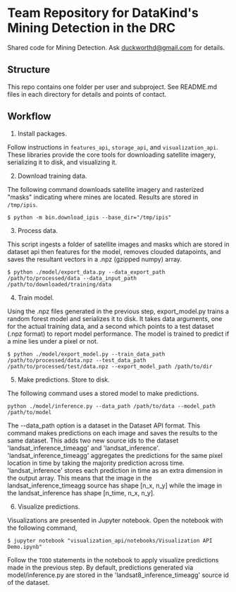 # Team Repository for DataKind's Mining Detection in the DRC

Shared code for Mining Detection. Ask duckworthd@gmail.com for details.

## Structure

This repo contains one folder per user and subproject. See README.md files in
each directory for details and points of contact.

## Workflow

1. Install packages.

Follow instructions in `features_api`, `storage_api`, and `visualization_api`.
These libraries provide the core tools for downloading satellite imagery,
serializing it to disk, and visualizing it.

2. Download training data.

The following command downloads satellite imagery and rasterized "masks"
indicating where mines are located. Results are stored in `/tmp/ipis`.

```shell
$ python -m bin.download_ipis --base_dir="/tmp/ipis"
```

3. Process data.

This script ingests a folder of satellite images and masks which are stored in dataset api
then features for the model,
removes clouded datapoints, and saves the resultant vectors in a .npz (gzipped numpy) array.

```shell
$ python ./model/export_data.py --data_export_path /path/to/processed/data --data_input_path /path/to/downloaded/training/data
```

4. Train model.

Using the .npz files generated in the previous step, export_model.py trains a random forest model and serializes it to disk. 
It takes data arguments, one for the actual training data, and a second which points to a test dataset (.npz format) to 
report model performance. The model is trained to predict if a mine lies under a pixel or not.

```shell
$ python ./model/export_model.py --train_data_path /path/to/processed/data.npz --test_data_path /path/to/processed/test/data.npz --export_model_path /path/to/dir
```

5. Make predictions. Store to disk.

The following command uses a stored model to make predictions. 

```shell
python ./model/inference.py --data_path /path/to/data --model_path /path/to/model
```

The --data_path option is a dataset in the Dataset API format. This command makes predictions on each image and saves 
the results to the same dataset. This adds two new source ids to the dataset
'landsat_inference_timeagg' and 'landsat_inference'. 'landsat_inference_timeagg' aggregates the predictions for the same 
pixel location in time by taking the majority prediction across time. 'landsat_inference' stores each prediction in time as an extra
dimension in the output array. This means that the image in the landsat_inference_timeagg source has shape \[n_x, n_y\]
while the image in the landsat_inference has shape \[n_time, n_x, n_y\].

6. Visualize predictions.

Visualizations are presented in Jupyter notebook. Open the notebook with the
following command,

```shell
$ jupyter notebook "visualization_api/notebooks/Visualization API Demo.ipynb"
```

Follow the `TODO` statements in the notebook to apply visualize predictions
made in the previous step. By default, predictions generated via 
 model/inference.py are stored in the 'landsat8_inference_timeagg' source id
 of the dataset.